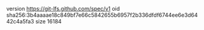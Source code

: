 version https://git-lfs.github.com/spec/v1
oid sha256:3b4aaaae18c849bf7e66c5842655b6957f2b336dfdf6744ee6e3d6442c4a5fa3
size 16184
